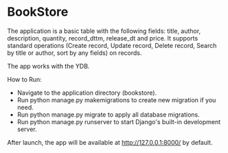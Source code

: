 # BookStore
The application is a basic table with the following fields: title, author, description, quantity, record_dttm, release_dt and price.
It supports standard operations (Create record, Update record, Delete record, Search by title or author, sort by any fields) on records.

The app works with the YDB.

How to Run:
* Navigate to the application directory (bookstore).
* Run python manage.py makemigrations to create new migration if you need.
* Run python manage.py migrate to apply all database migrations.
* Run python manage.py runserver to start Django's built-in development server.

After launch, the app will be available at http://127.0.0.1:8000/ by default.
